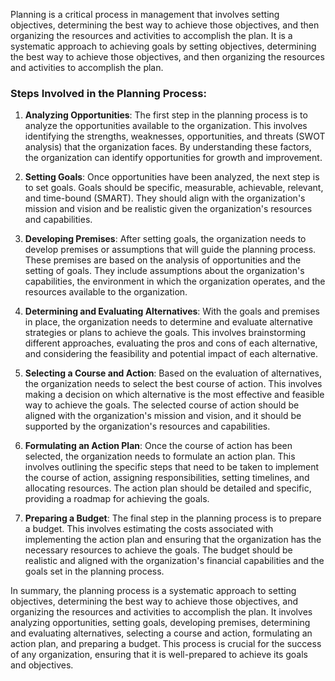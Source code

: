 Planning is a critical process in management that involves setting objectives, determining the best way to achieve those objectives, and then organizing the resources and activities to accomplish the plan. It is a systematic approach to achieving goals by setting objectives, determining the best way to achieve those objectives, and then organizing the resources and activities to accomplish the plan.

### Steps Involved in the Planning Process:

1. **Analyzing Opportunities**: The first step in the planning process is to analyze the opportunities available to the organization. This involves identifying the strengths, weaknesses, opportunities, and threats (SWOT analysis) that the organization faces. By understanding these factors, the organization can identify opportunities for growth and improvement.

2. **Setting Goals**: Once opportunities have been analyzed, the next step is to set goals. Goals should be specific, measurable, achievable, relevant, and time-bound (SMART). They should align with the organization's mission and vision and be realistic given the organization's resources and capabilities.

3. **Developing Premises**: After setting goals, the organization needs to develop premises or assumptions that will guide the planning process. These premises are based on the analysis of opportunities and the setting of goals. They include assumptions about the organization's capabilities, the environment in which the organization operates, and the resources available to the organization.

4. **Determining and Evaluating Alternatives**: With the goals and premises in place, the organization needs to determine and evaluate alternative strategies or plans to achieve the goals. This involves brainstorming different approaches, evaluating the pros and cons of each alternative, and considering the feasibility and potential impact of each alternative.

5. **Selecting a Course and Action**: Based on the evaluation of alternatives, the organization needs to select the best course of action. This involves making a decision on which alternative is the most effective and feasible way to achieve the goals. The selected course of action should be aligned with the organization's mission and vision, and it should be supported by the organization's resources and capabilities.

6. **Formulating an Action Plan**: Once the course of action has been selected, the organization needs to formulate an action plan. This involves outlining the specific steps that need to be taken to implement the course of action, assigning responsibilities, setting timelines, and allocating resources. The action plan should be detailed and specific, providing a roadmap for achieving the goals.

7. **Preparing a Budget**: The final step in the planning process is to prepare a budget. This involves estimating the costs associated with implementing the action plan and ensuring that the organization has the necessary resources to achieve the goals. The budget should be realistic and aligned with the organization's financial capabilities and the goals set in the planning process.

In summary, the planning process is a systematic approach to setting objectives, determining the best way to achieve those objectives, and organizing the resources and activities to accomplish the plan. It involves analyzing opportunities, setting goals, developing premises, determining and evaluating alternatives, selecting a course and action, formulating an action plan, and preparing a budget. This process is crucial for the success of any organization, ensuring that it is well-prepared to achieve its goals and objectives.